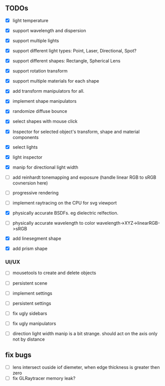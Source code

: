 ## TODOs
- [x] light temperature
- [x] support wavelength and dispersion

- [x] support multiple lights
- [x] support different light types: Point, Laser, Directional, Spot?
- [x] support different shapes: Rectangle, Spherical Lens
- [x] support rotation transform
- [x] support multiple materials for each shape
- [x] add transform manipulators for all.
- [x] implement shape manipulators
- [x] randomize diffuse bounce

- [x] select shapes with mouse click
- [x] Inspector for selected object's transform, shape and material components
- [x] select lights
- [x] light inspector
- [x] manip for directional light width

- [ ] add reinhardt tonemapping and exposure (handle linear RGB to sRGB covnersion here)
- [ ] progressive rendering
- [ ] implement raytracing on the CPU for svg viewport
- [x] physically accurate BSDFs. eg dielectric relfection.
- [ ] physically accurate wavelength to color wavelength->XYZ->linearRGB->sRGB


- [x] add linesegment shape
- [x] add prism shape

### UI/UX
- [ ] mousetools to create and delete objects
- [ ] persistent scene
- [ ] implement settings
- [ ] persistent settings
- [ ] fix ugly sidebars
- [ ] fix ugly manipulators
- [ ] direction light width manip is a bit strange. should act on the axis only not by distance


## fix bugs
- [ ] lens intersect ouside iof diemeter, when edge thickness is greater then zero
- [ ] fix GLRaytracer memory leak?